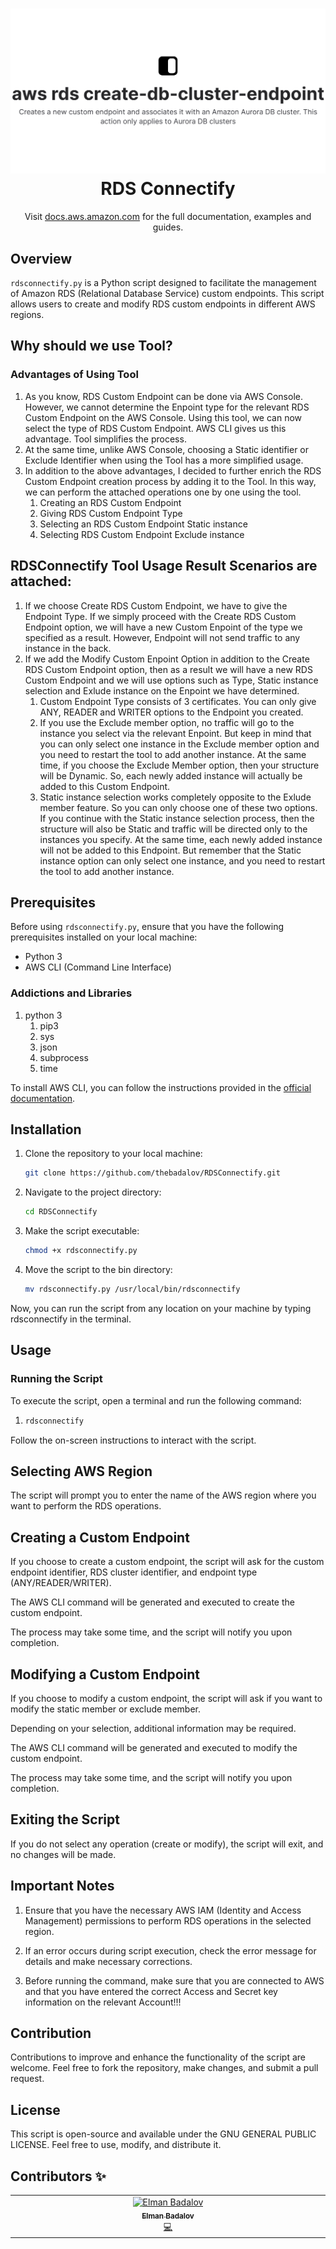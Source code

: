 <h1 align="center" style="border-bottom: none">
    <a href="//docs.aws.amazon.com" target="_blank"><img alt="RDS Custom Endpoint" src="/documentation/images/og.jpeg"></a><br>RDS Connectify
</h1>
     
<p align="center">Visit <a href="https://docs.aws.amazon.com/AmazonRDS/latest/APIReference/API_CreateDBClusterEndpoint.html" target="_blank">docs.aws.amazon.com</a> for the full documentation,
examples and guides.</p>

## Overview

`rdsconnectify.py` is a Python script designed to facilitate the management of Amazon RDS (Relational Database Service) custom endpoints. This script allows users to create and modify RDS custom endpoints in different AWS regions.

## Why should we use Tool?
### Advantages of Using Tool
1. As you know, RDS Custom Endpoint can be done via AWS Console. However, we cannot determine the Enpoint type for the relevant RDS Custom Endpoint on the AWS Console. Using this tool, we can now select the type of RDS Custom Endpoint. AWS CLI gives us this advantage. Tool simplifies the process.
2. At the same time, unlike AWS Console, choosing a Static identifier or Exclude Identifier when using the Tool has a more simplified usage.
3. In addition to the above advantages, I decided to further enrich the RDS Custom Endpoint creation process by adding it to the Tool. In this way, we can perform the attached operations one by one using the tool.
   1. Creating an RDS Custom Endpoint
   2. Giving RDS Custom Endpoint Type
   3. Selecting an RDS Custom Endpoint Static instance
   4. Selecting RDS Custom Endpoint Exclude instance

## RDSConnectify Tool Usage Result Scenarios are attached:
1. If we choose Create RDS Custom Endpoint, we have to give the Endpoint Type. If we simply proceed with the Create RDS Custom Endpoint option, we will have a new Custom Enpoint of the type we specified as a result. However, Endpoint will not send traffic to any instance in the back.
2. If we add the Modify Custom Enpoint Option in addition to the Create RDS Custom Endpoint option, then as a result we will have a new RDS Custom Endpoint and we will use options such as Type, Static instance selection and Exlude instance on the Enpoint we have determined.
   1. Custom Endpoint Type consists of 3 certificates. You can only give ANY, READER and WRITER options to the Endpoint you created.
   2. If you use the Exclude member option, no traffic will go to the instance you select via the relevant Enpoint. But keep in mind that you can only select one instance in the Exclude member option and you need to restart the tool to add another instance. At the same time, if you choose the Exclude Member option, then your structure will be Dynamic. So, each newly added instance will actually be added to this Custom Endpoint.
   3. Static instance selection works completely opposite to the Exlude member feature. So you can only choose one of these two options. If you continue with the Static instance selection process, then the structure will also be Static and traffic will be directed only to the instances you specify. At the same time, each newly added instance will not be added to this Endpoint. But remember that the Static instance option can only select one instance, and you need to restart the tool to add another instance.

## Prerequisites

Before using `rdsconnectify.py`, ensure that you have the following prerequisites installed on your local machine:

- Python 3
- AWS CLI (Command Line Interface)

### Addictions and Libraries

1. python 3
   1. pip3
   2. sys
   3. json
   4. subprocess
   5. time

To install AWS CLI, you can follow the instructions provided in the [official documentation](https://docs.aws.amazon.com/cli/latest/userguide/cli-configure-files.html).

## Installation

1. Clone the repository to your local machine:

   ```bash
   git clone https://github.com/thebadalov/RDSConnectify.git

2. Navigate to the project directory:
   ```bash
   cd RDSConnectify
3. Make the script executable:
   ```bash
   chmod +x rdsconnectify.py
4. Move the script to the bin directory:
   ```bash
   mv rdsconnectify.py /usr/local/bin/rdsconnectify

Now, you can run the script from any location on your machine by typing rdsconnectify in the terminal.

## Usage

### Running the Script

To execute the script, open a terminal and run the following command:

1. ```bash
   rdsconnectify

Follow the on-screen instructions to interact with the script.

## Selecting AWS Region
The script will prompt you to enter the name of the AWS region where you want to perform the RDS operations.

## Creating a Custom Endpoint
If you choose to create a custom endpoint, the script will ask for the custom endpoint identifier, RDS cluster identifier, and endpoint type (ANY/READER/WRITER).

The AWS CLI command will be generated and executed to create the custom endpoint.

The process may take some time, and the script will notify you upon completion.

## Modifying a Custom Endpoint
If you choose to modify a custom endpoint, the script will ask if you want to modify the static member or exclude member.

Depending on your selection, additional information may be required.

The AWS CLI command will be generated and executed to modify the custom endpoint.

The process may take some time, and the script will notify you upon completion.

## Exiting the Script
If you do not select any operation (create or modify), the script will exit, and no changes will be made.

## Important Notes
1. Ensure that you have the necessary AWS IAM (Identity and Access Management) permissions to perform RDS operations in the selected region.

2. If an error occurs during script execution, check the error message for details and make necessary corrections.

3. Before running the command, make sure that you are connected to AWS and that you have entered the correct Access and Secret key information on the relevant Account!!!

## Contribution
Contributions to improve and enhance the functionality of the script are welcome. Feel free to fork the repository, make changes, and submit a pull request.

## License
This script is open-source and available under the GNU GENERAL PUBLIC LICENSE. Feel free to use, modify, and distribute it.

## Contributors ✨

<table>
  <tbody>
    <tr>
      <td align="center" valign="top" width="14.28%"><a href="https://www.linkedin.com/in/elman-badalov-284504150/"><img src="https://media.licdn.com/dms/image/C4D03AQHqGfSEnoLeyA/profile-displayphoto-shrink_200_200/0/1622403964253?e=1706745600&v=beta&t=Cu9Qg-NgwTxII2t3zD0Eqm35E_LvsrMGXyVzMDXAMbo" width="100px;" alt="Elman Badalov"/><br /><sub><b>Elman Badalov</b></sub></a><br /><a href="" title="Cloud Native Engineer Tech Lead">💻</a></td>
    </tr>
  </tbody>
</table>
